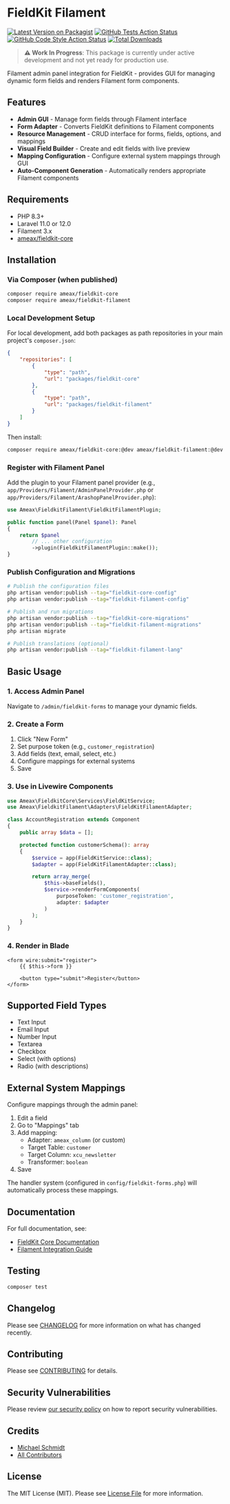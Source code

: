 # FieldKit Filament

[![Latest Version on Packagist](https://img.shields.io/packagist/v/ameax/fieldkit-filament.svg?style=flat-square)](https://packagist.org/packages/ameax/fieldkit-filament)
[![GitHub Tests Action Status](https://img.shields.io/github/actions/workflow/status/ameax/fieldkit-filament/run-tests.yml?branch=main&label=tests&style=flat-square)](https://github.com/ameax/fieldkit-filament/actions?query=workflow%3Arun-tests+branch%3Amain)
[![GitHub Code Style Action Status](https://img.shields.io/github/actions/workflow/status/ameax/fieldkit-filament/fix-php-code-style-issues.yml?branch=main&label=code%20style&style=flat-square)](https://github.com/ameax/fieldkit-filament/actions?query=workflow%3A"Fix+PHP+code+style+issues"+branch%3Amain)
[![Total Downloads](https://img.shields.io/packagist/dt/ameax/fieldkit-filament.svg?style=flat-square)](https://packagist.org/packages/ameax/fieldkit-filament)

> **⚠️ Work In Progress**: This package is currently under active development and not yet ready for production use.

Filament admin panel integration for FieldKit - provides GUI for managing dynamic form fields and renders Filament form components.

## Features

- **Admin GUI** - Manage form fields through Filament interface
- **Form Adapter** - Converts FieldKit definitions to Filament components
- **Resource Management** - CRUD interface for forms, fields, options, and mappings
- **Visual Field Builder** - Create and edit fields with live preview
- **Mapping Configuration** - Configure external system mappings through GUI
- **Auto-Component Generation** - Automatically renders appropriate Filament components

## Requirements

- PHP 8.3+
- Laravel 11.0 or 12.0
- Filament 3.x
- [ameax/fieldkit-core](https://github.com/ameax/fieldkit-core)

## Installation

### Via Composer (when published)

```bash
composer require ameax/fieldkit-core
composer require ameax/fieldkit-filament
```

### Local Development Setup

For local development, add both packages as path repositories in your main project's `composer.json`:

```json
{
    "repositories": [
        {
            "type": "path",
            "url": "packages/fieldkit-core"
        },
        {
            "type": "path",
            "url": "packages/fieldkit-filament"
        }
    ]
}
```

Then install:

```bash
composer require ameax/fieldkit-core:@dev ameax/fieldkit-filament:@dev
```

### Register with Filament Panel

Add the plugin to your Filament panel provider (e.g., `app/Providers/Filament/AdminPanelProvider.php` or `app/Providers/Filament/ArashopPanelProvider.php`):

```php
use Ameax\FieldkitFilament\FieldkitFilamentPlugin;

public function panel(Panel $panel): Panel
{
    return $panel
        // ... other configuration
        ->plugin(FieldkitFilamentPlugin::make());
}
```

### Publish Configuration and Migrations

```bash
# Publish the configuration files
php artisan vendor:publish --tag="fieldkit-core-config"
php artisan vendor:publish --tag="fieldkit-filament-config"

# Publish and run migrations
php artisan vendor:publish --tag="fieldkit-core-migrations"
php artisan vendor:publish --tag="fieldkit-filament-migrations"
php artisan migrate

# Publish translations (optional)
php artisan vendor:publish --tag="fieldkit-filament-lang"
```

## Basic Usage

### 1. Access Admin Panel

Navigate to `/admin/fieldkit-forms` to manage your dynamic fields.

### 2. Create a Form

1. Click "New Form"
2. Set purpose token (e.g., `customer_registration`)
3. Add fields (text, email, select, etc.)
4. Configure mappings for external systems
5. Save

### 3. Use in Livewire Components

```php
use Ameax\FieldkitCore\Services\FieldKitService;
use Ameax\FieldkitFilament\Adapters\FieldKitFilamentAdapter;

class AccountRegistration extends Component
{
    public array $data = [];

    protected function customerSchema(): array
    {
        $service = app(FieldKitService::class);
        $adapter = app(FieldKitFilamentAdapter::class);

        return array_merge(
            $this->baseFields(),
            $service->renderFormComponents(
                purposeToken: 'customer_registration',
                adapter: $adapter
            )
        );
    }
}
```

### 4. Render in Blade

```blade
<form wire:submit="register">
    {{ $this->form }}

    <button type="submit">Register</button>
</form>
```

## Supported Field Types

- Text Input
- Email Input
- Number Input
- Textarea
- Checkbox
- Select (with options)
- Radio (with descriptions)

## External System Mappings

Configure mappings through the admin panel:

1. Edit a field
2. Go to "Mappings" tab
3. Add mapping:
   - Adapter: `ameax_column` (or custom)
   - Target Table: `customer`
   - Target Column: `xcu_newsletter`
   - Transformer: `boolean`
4. Save

The handler system (configured in `config/fieldkit-forms.php`) will automatically process these mappings.

## Documentation

For full documentation, see:

- [FieldKit Core Documentation](https://github.com/ameax/fieldkit-core/tree/main/docs)
- [Filament Integration Guide](https://github.com/ameax/fieldkit-core/blob/main/docs/filament/installation.md)

## Testing

```bash
composer test
```

## Changelog

Please see [CHANGELOG](CHANGELOG.md) for more information on what has changed recently.

## Contributing

Please see [CONTRIBUTING](CONTRIBUTING.md) for details.

## Security Vulnerabilities

Please review [our security policy](../../security/policy) on how to report security vulnerabilities.

## Credits

- [Michael Schmidt](https://github.com/ms-aranes)
- [All Contributors](../../contributors)

## License

The MIT License (MIT). Please see [License File](LICENSE.md) for more information.
